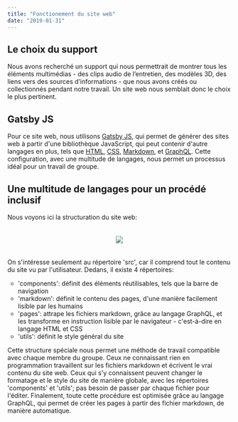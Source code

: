 ```yaml
---
title: "Fonctionement du site web"
date: "2019-01-31"
---
```


## Le choix du support

Nous avons recherché un support qui nous permettrait de montrer tous les éléments multimédias - des clips audio de l’entretien, des modèles 3D, des liens vers des sources d’informations - que nous avons créés ou collectionnés pendant notre travail. Un site web nous semblait donc le choix le plus pertinent.

## Gatsby JS
 
Pour ce site web, nous utilisons [Gatsby JS](https://www.gatsbyjs.org/), qui permet de générer des sites web à partir d'une bibliothèque JavaScript, qui peut contenir d'autre langages en plus, tels que [HTML](https://www.w3schools.com/html/), [CSS](https://www.w3schools.com/Css/), [Markdown](https://daringfireball.net/projects/markdown/), et [GraphQL](https://graphql.org/). Cette configuration, avec une multitude de langages, nous permet un processus idéal pour un travail de groupe.
 
## Une multitude de langages pour un procédé inclusif
 
Nous voyons ici la structuration du site web:
 
<div align="center" style="padding:20px;"><img src="https://i.imgur.com/Ydls5yJ.png"></img></div>
 
On s'intéresse seulement au répertoire 'src', car il comprend tout le contenu du site vu par l'utilisateur. Dedans, il existe 4 répertoires: <ul type="circle">
<li>'components': définit des éléments réutilisables, tels que la barre de navigation</li>
<li>'markdown': définit le contenu des pages, d'une manière facilement lisible par les humains</li>
<li>'pages': attrape les fichiers markdown, grâce au langage GraphQL, et les transforme en instruction lisible par le navigateur - c'est-à-dire en langage HTML et CSS</li>
<li>'utils': définit le style général du site</li>
</ul>

Cette structure spéciale nous permet une méthode de travail compatible avec chaque membre du groupe. Ceux ne connaissant rien en programmation travaillent sur les fichiers markdown et écrivent le vrai contenu du site web. Ceux qui s'y connaissent peuvent changer le formatage et le style du site de manière globale, avec les répertoires 'components' et 'utils'; pas besoin de passer par chaque fichier pour l'éditer. Finalement, toute cette procédure est optimisée grâce au langage GraphQL, qui permet de créer les pages à partir des fichier markdown, de manière automatique.